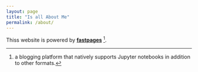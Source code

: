 ```yaml
---
layout: page
title: "Is all About Me"
permalink: /about/
---
```


Thiss website is powered by **[fastpages](https://github.com/fastai/fastpages)** [^1].



[^1]:a blogging platform that natively supports Jupyter notebooks in addition to other formats.
